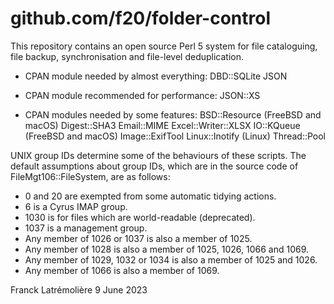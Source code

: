 github.com/f20/folder-control
=============================

This repository contains an open source Perl 5 system for file
cataloguing, file backup, synchronisation and file-level deduplication.

* CPAN module needed by almost everything:
    DBD::SQLite
    JSON

* CPAN module recommended for performance:
    JSON::XS

* CPAN modules needed by some features:
    BSD::Resource (FreeBSD and macOS)
    Digest::SHA3
    Email::MIME
    Excel::Writer::XLSX
    IO::KQueue (FreeBSD and macOS)
    Image::ExifTool
    Linux::Inotify (Linux)
    Thread::Pool

UNIX group IDs determine some of the behaviours of these scripts.  The default assumptions about group IDs, which are in the source code of FileMgt106::FileSystem, are as follows:
* 0 and 20 are exempted from some automatic tidying actions.
* 6 is a Cyrus IMAP group.
* 1030 is for files which are world-readable (deprecated).
* 1037 is a management group.
* Any member of 1026 or 1037 is also a member of 1025.
* Any member of 1028 is also a member of 1025, 1026, 1066 and 1069.
* Any member of 1029, 1032 or 1034 is also a member of 1025 and 1026.
* Any member of 1066 is also a member of 1069.

Franck Latrémolière
9 June 2023
